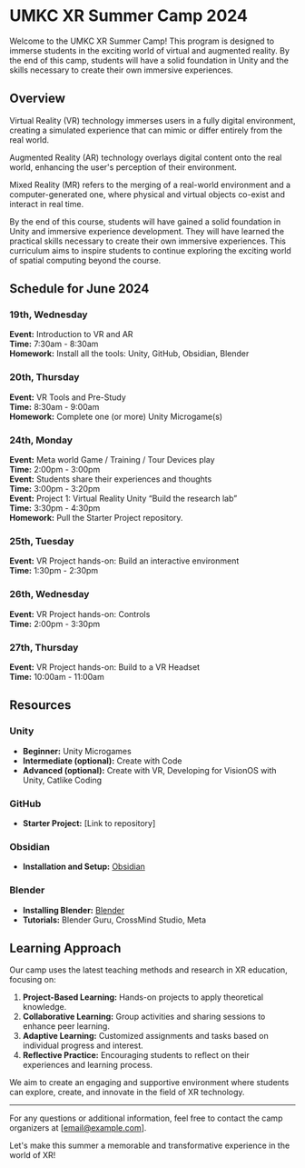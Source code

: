 # UMKC XR Summer Camp 2024

Welcome to the UMKC XR Summer Camp! This program is designed to immerse students in the exciting world of virtual and augmented reality. By the end of this camp, students will have a solid foundation in Unity and the skills necessary to create their own immersive experiences.

## Overview

Virtual Reality (VR) technology immerses users in a fully digital environment, creating a simulated experience that can mimic or differ entirely from the real world.

Augmented Reality (AR) technology overlays digital content onto the real world, enhancing the user's perception of their environment.

Mixed Reality (MR) refers to the merging of a real-world environment and a computer-generated one, where physical and virtual objects co-exist and interact in real time.

By the end of this course, students will have gained a solid foundation in Unity and immersive experience development. They will have learned the practical skills necessary to create their own immersive experiences. This curriculum aims to inspire students to continue exploring the exciting world of spatial computing beyond the course.

## Schedule for June 2024

### 19th, Wednesday
**Event:** Introduction to VR and AR  
**Time:** 7:30am - 8:30am  
**Homework:** Install all the tools: Unity, GitHub, Obsidian, Blender

### 20th, Thursday
**Event:** VR Tools and Pre-Study  
**Time:** 8:30am - 9:00am  
**Homework:** Complete one (or more) Unity Microgame(s)

### 24th, Monday
**Event:** Meta world Game / Training / Tour Devices play  
**Time:** 2:00pm - 3:00pm  
**Event:** Students share their experiences and thoughts  
**Time:** 3:00pm - 3:20pm  
**Event:** Project 1: Virtual Reality Unity “Build the research lab”  
**Time:** 3:30pm - 4:30pm  
**Homework:** Pull the Starter Project repository.

### 25th, Tuesday
**Event:** VR Project hands-on: Build an interactive environment  
**Time:** 1:30pm - 2:30pm  

### 26th, Wednesday
**Event:** VR Project hands-on: Controls  
**Time:** 2:00pm - 3:30pm  

### 27th, Thursday
**Event:** VR Project hands-on: Build to a VR Headset  
**Time:** 10:00am - 11:00am  

## Resources

### Unity
- **Beginner:** Unity Microgames
- **Intermediate (optional):** Create with Code
- **Advanced (optional):** Create with VR, Developing for VisionOS with Unity, Catlike Coding

### GitHub
- **Starter Project:** [Link to repository]

### Obsidian
- **Installation and Setup:** [Obsidian](https://obsidian.md)

### Blender
- **Installing Blender:** [Blender](https://www.blender.org)
- **Tutorials:** Blender Guru, CrossMind Studio, Meta

## Learning Approach

Our camp uses the latest teaching methods and research in XR education, focusing on:

1. **Project-Based Learning:** Hands-on projects to apply theoretical knowledge.
2. **Collaborative Learning:** Group activities and sharing sessions to enhance peer learning.
3. **Adaptive Learning:** Customized assignments and tasks based on individual progress and interest.
4. **Reflective Practice:** Encouraging students to reflect on their experiences and learning process.

We aim to create an engaging and supportive environment where students can explore, create, and innovate in the field of XR technology.

---

For any questions or additional information, feel free to contact the camp organizers at [email@example.com].

Let's make this summer a memorable and transformative experience in the world of XR!
